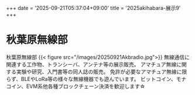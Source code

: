 +++
date = '2025-09-21T05:37:04+09:00'
title = '2025akihabara-展示9'
+++
# 秋葉原無線部
秋葉原無線部
{{< figure src="/images/20250921Akbradio.jpg">}}
無線通信に関連する工作物、トランシーバ、アンテナ等の展示販売。
アマチュア無線に関する実験や研究、入門書等の同人誌の販売。
免許が必要なアマチュア無線に限らず、BLEやLoRa等の様々な無線機器でも遊んでいます。
ビットコイン、モナコイン、EVM系他各種ブロックチェーン決済を歓迎します☆
